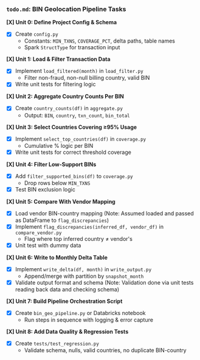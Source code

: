 ### `todo.md`: BIN Geolocation Pipeline Tasks

**[X] Unit 0: Define Project Config & Schema**
- [X] Create `config.py`
  - Constants: `MIN_TXNS`, `COVERAGE_PCT`, delta paths, table names
  - Spark `StructType` for transaction input

**[X] Unit 1: Load & Filter Transaction Data**
- [X] Implement `load_filtered(month)` in `load_filter.py`
  - Filter non-fraud, non-null billing country, valid BIN
- [X] Write unit tests for filtering logic

**[X] Unit 2: Aggregate Country Counts Per BIN**
- [X] Create `country_counts(df)` in `aggregate.py`
  - Output: `BIN`, `country`, `txn_count`, `bin_total`

**[X] Unit 3: Select Countries Covering ≥95% Usage**
- [X] Implement `select_top_countries(df)` in `coverage.py`
  - Cumulative % logic per BIN
- [X] Write unit tests for correct threshold coverage

**[X] Unit 4: Filter Low-Support BINs**
- [X] Add `filter_supported_bins(df)` to `coverage.py`
  - Drop rows below `MIN_TXNS`
- [X] Test BIN exclusion logic

**[X] Unit 5: Compare With Vendor Mapping**
- [X] Load vendor BIN-country mapping (Note: Assumed loaded and passed as DataFrame to `flag_discrepancies`)
- [X] Implement `flag_discrepancies(inferred_df, vendor_df)` in `compare_vendor.py`
  - Flag where top inferred country ≠ vendor's
- [X] Unit test with dummy data

**[X] Unit 6: Write to Monthly Delta Table**
- [X] Implement `write_delta(df, month)` in `write_output.py`
  - Append/merge with partition by `snapshot_month`
- [X] Validate output format and schema (Note: Validation done via unit tests reading back data and checking schema)

**[X] Unit 7: Build Pipeline Orchestration Script**
- [X] Create `bin_geo_pipeline.py` or Databricks notebook
  - Run steps in sequence with logging & error capture

**[X] Unit 8: Add Data Quality & Regression Tests**
- [X] Create `tests/test_regression.py`
  - Validate schema, nulls, valid countries, no duplicate BIN-country
